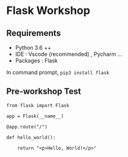 # Flask Workshop

## Requirements

* Python 3.6 ++ 
* IDE : Vscode (recommended) , Pycharm ...
* Packages : Flask

In command prompt,
`pip3 install flask`

## Pre-workshop Test

    from flask import Flask

    app = Flask(__name__)

    @app.route("/")

    def hello_world():

        return "<p>Hello, World!</p>" 
